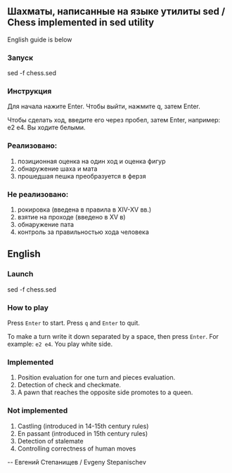 ## Шахматы, написанные на языке утилиты sed / Chess implemented in sed utility

English guide is below

### Запуск
sed -f chess.sed

### Инструкция
Для начала нажите Enter. Чтобы выйти, нажмите q, затем Enter.

Чтобы сделать ход, введите его через пробел, затем Enter, например: e2 e4. Вы ходите белыми.

### Реализовано:
1. позиционная оценка на один ход и оценка фигур
2. обнаружение шаха и мата
3. прошедшая пешка преобразуется в ферзя

### Не реализовано:
1. рокировка (введена в правила в XIV-XV вв.)
2. взятие на проходе (введено в XV в)
3. обнаружение пата
4. контроль за правильностью хода человека

## English

### Launch
sed -f chess.sed

### How to play
Press `Enter` to start. Press `q` and `Enter` to quit.

To make a turn write it down separated by a space, then press `Enter`. For example: `e2 e4`. You play white side.

### Implemented
1. Position evaluation for one turn and pieces evaluation.
2. Detection of check and checkmate.
3. A pawn that reaches the opposite side promotes to a queen.

### Not implemented
1. Castling (introduced in 14-15th century rules)
2. En passant (introduced in 15th century rules)
3. Detection of stalemate
4. Controlling correctness of human moves

-- 
Евгений Степанищев / Evgeny Stepanischev
